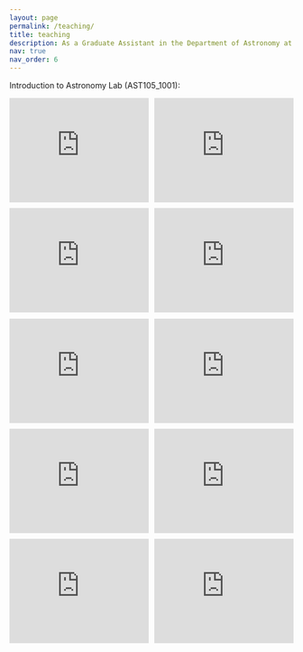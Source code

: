 ```yaml
---
layout: page
permalink: /teaching/
title: teaching
description: As a Graduate Assistant in the Department of Astronomy at UNLV, I had the opportunity to instruct the astronomy lab during the summer of 2024. You can find the presentations available for use here.
nav: true
nav_order: 6
---
```


<style>
  .iframe-grid {
    display: grid;
    grid-template-columns: repeat(2, 1fr);
    gap: 10px;
    justify-items: center;
    align-items: center;
  }
  iframe {
    max-width: 100%;
    height: auto;
    aspect-ratio: 4 / 3;
  }
</style>

Introduction to Astronomy Lab (AST105_1001):

<div class="iframe-grid">
  <iframe src="https://docs.google.com/presentation/d/e/2PACX-1vRBdV-X_SckvqmzmjNtrJRvE1PCYVBgA9h5Mc6PoRXTDrMzV66nR8mCUzRhmWiVeYsBO4JnGPCPvG3S/embed?start=false&loop=false&delayms=3000" frameborder="0" allowfullscreen="true" mozallowfullscreen="true" webkitallowfullscreen="true"></iframe>
  <iframe src="https://docs.google.com/presentation/d/e/2PACX-1vTjHClr_5VWqL2l4xV0UtEoe92639MJQkCut0bhCuOxWdcFBAq8eWIlY8Qvq9QXRrqMFyMhxPC3_MfG/embed?start=false&loop=false&delayms=3000" frameborder="0" allowfullscreen="true" mozallowfullscreen="true" webkitallowfullscreen="true"></iframe>
  <iframe src="https://docs.google.com/presentation/d/e/2PACX-1vRSWR1td55QUWjvl26ltu-pc5V-BvhXOWDZgNF7tRakf_zKa9GrtOoIvzv68hnxU_Km0mx_WGtiabn6/embed?start=false&loop=false&delayms=3000" frameborder="0" allowfullscreen="true" mozallowfullscreen="true" webkitallowfullscreen="true"></iframe>
  <iframe src="https://docs.google.com/presentation/d/e/2PACX-1vTWcpt-fP5dvjxbrDsCdQAbRebpAxazsGLUJqO9F0Q8fUJjS9WbMFmVhrUQvsQyyDSGeqBEaf6Iyiot/embed?start=false&loop=false&delayms=3000" frameborder="0" allowfullscreen="true" mozallowfullscreen="true" webkitallowfullscreen="true"></iframe>
  <iframe src="https://docs.google.com/presentation/d/e/2PACX-1vQjaMAban9zSJJ16YdyhB6qQ7G2qTYgB_Xvs_fQQad45-pfOc4S07jxSbVuQqbrJfVcYCMyB0p6Kq5O/embed?start=false&loop=false&delayms=3000" frameborder="0" allowfullscreen="true" mozallowfullscreen="true" webkitallowfullscreen="true"></iframe>
  <iframe src="https://docs.google.com/presentation/d/e/2PACX-1vSuVCDzSzdP40XZXh9Yu0QBvHnIKSDIylRmVKbtlTAIG5uuTFBWT5HUn7d8zIuH_NMnPNhKF6gJ3Wfa/embed?start=false&loop=false&delayms=3000" frameborder="0" allowfullscreen="true" mozallowfullscreen="true" webkitallowfullscreen="true"></iframe>
  <iframe src="https://docs.google.com/presentation/d/e/2PACX-1vS21ALKkraXBVGg3QUmpsHdnkjqhbnKult7mRnNJ-vflmCW5TbmomtvjqUEpI_RE2JEWOKA4VMSyOHh/embed?start=false&loop=false&delayms=3000" frameborder="0" allowfullscreen="true" mozallowfullscreen="true" webkitallowfullscreen="true"></iframe>
  <iframe src="https://docs.google.com/presentation/d/e/2PACX-1vQsJ1eHFOKnsAUmojohmcdx6cLCZyKXb3KvSLwnylUWvrkEkBchorf-gRcyRdTyfMPsca_7etgw2bw9/embed?start=false&loop=false&delayms=3000" frameborder="0" allowfullscreen="true" mozallowfullscreen="true" webkitallowfullscreen="true"></iframe>
  <iframe src="https://docs.google.com/presentation/d/e/2PACX-1vTfPj9b8XZhsd8Cc1BpiELrHt5B9eU8CnN8lr0L-VRolK61khZbpG6q3zizzoedbtaunlNQNFZbdo3o/embed?start=false&loop=false&delayms=3000" frameborder="0" allowfullscreen="true" mozallowfullscreen="true" webkitallowfullscreen="true"></iframe>
  <iframe src="https://docs.google.com/presentation/d/e/2PACX-1vTSbSHX1UGgeDyHr3a8NzfTrw6JWd60tRu0D58hRjfcm53tHWQvmHMEJ4PefDo-A5Chnp0sg5oTggpV/embed?start=false&loop=false&delayms=3000" frameborder="0" allowfullscreen="true" mozallowfullscreen="true" webkitallowfullscreen="true"></iframe>
</div>
